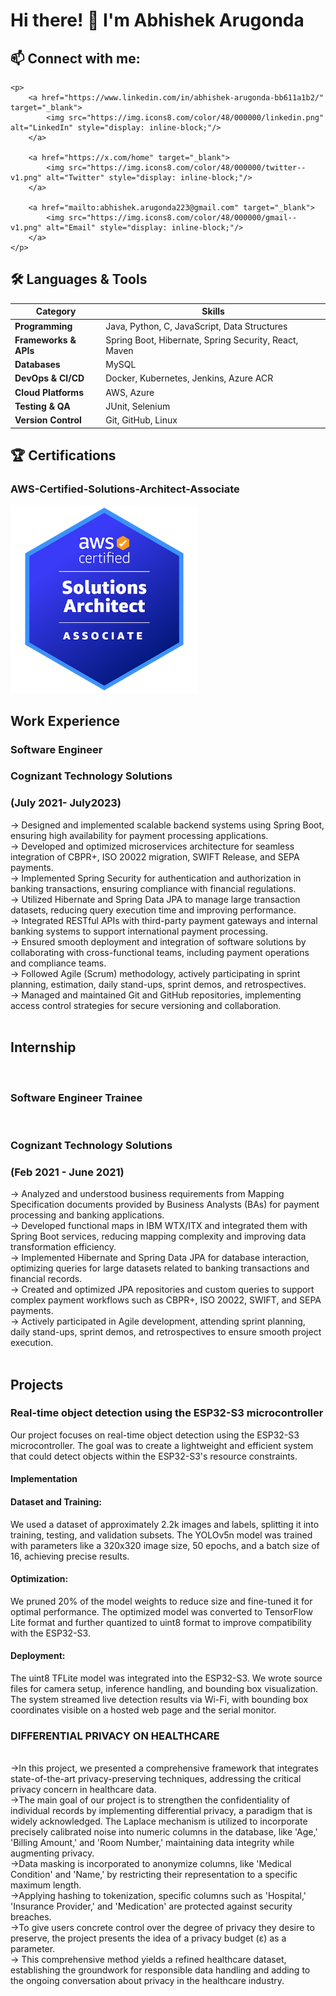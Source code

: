 

# Hi there! 👋 I'm Abhishek Arugonda






<!DOCTYPE html>
<html lang="en">
<head>
    <meta charset="UTF-8">
    <title>Connect With Me</title>
</head>
<body>
    <h2>📫 Connect with me:</h2>

    <p>
        <a href="https://www.linkedin.com/in/abhishek-arugonda-bb611a1b2/" target="_blank">
            <img src="https://img.icons8.com/color/48/000000/linkedin.png" alt="LinkedIn" style="display: inline-block;"/>
        </a>

        <a href="https://x.com/home" target="_blank">
            <img src="https://img.icons8.com/color/48/000000/twitter--v1.png" alt="Twitter" style="display: inline-block;"/>
        </a>

        <a href="mailto:abhishek.arugonda223@gmail.com" target="_blank">
            <img src="https://img.icons8.com/color/48/000000/gmail--v1.png" alt="Email" style="display: inline-block;"/>
        </a>
    </p>
</body>
</html>






<h2>🛠️ Languages & Tools</h2>

<table>
    <thead>
        <tr>
            <th>Category</th>
            <th>Skills</th>
        </tr>
    </thead>
    <tbody>
        <tr>
            <td><strong>Programming</strong></td>
            <td>Java, Python, C, JavaScript, Data Structures</td>
        </tr>
        <tr>
            <td><strong>Frameworks & APIs</strong></td>
            <td>Spring Boot, Hibernate, Spring Security, React, Maven</td>
        </tr>
        <tr>
            <td><strong>Databases</strong></td>
            <td>MySQL</td>
        </tr>
        <tr>
            <td><strong>DevOps & CI/CD</strong></td>
            <td>Docker, Kubernetes, Jenkins, Azure ACR</td>
        </tr>
        <tr>
            <td><strong>Cloud Platforms</strong></td>
            <td>AWS, Azure</td>
        </tr>
        <tr>
            <td><strong>Testing & QA</strong></td>
            <td>JUnit, Selenium</td>
        </tr>
        <tr>
            <td><strong>Version Control</strong></td>
            <td>Git, GitHub, Linux</td>
        </tr>
    </tbody>
</table>

</body>
</html>









## <h2>🏆 Certifications</h2>

### AWS-Certified-Solutions-Architect-Associate  
<img src="https://github.com/AbhishekWorld2024/AbhishekWorld2024/blob/main/aws-certified-solutions-architect-associate.png?raw=true" alt="AWS Certificate" width="300"/>


<h2>Work Experience</h2>
<h3>Software Engineer</h3>
<h3>Cognizant Technology Solutions</h3>                                                                         <h3>  (July 2021- July2023)</h3>
-> Designed and implemented scalable backend systems using Spring Boot, ensuring high availability for payment processing applications.<br>
-> Developed and optimized microservices architecture for seamless integration of CBPR+, ISO 20022 migration, SWIFT Release, and SEPA payments.<br>
-> Implemented Spring Security for authentication and authorization in banking transactions, ensuring compliance with financial regulations.<br>
-> Utilized Hibernate and Spring Data JPA to manage large transaction datasets, reducing query execution time and improving performance.<br>
-> Integrated RESTful APIs with third-party payment gateways and internal banking systems to support international payment processing.<br>
-> Ensured smooth deployment and integration of software solutions by collaborating with cross-functional teams, including payment operations and compliance teams.<br>
-> Followed Agile (Scrum) methodology, actively participating in sprint planning, estimation, daily stand-ups, sprint demos, and retrospectives.<br>
-> Managed and maintained Git and GitHub repositories, implementing access control strategies for secure versioning and collaboration.<br><br>


<h2>Internship</h2><br>
<h3>Software Engineer Trainee</h3><br>
<h3>Cognizant Technology Solutions</h3>   <h3>(Feb 2021 - June 2021)</h3>
-> Analyzed and understood business requirements from Mapping Specification documents provided by Business Analysts (BAs) for payment processing and banking applications.<br>
-> Developed functional maps in IBM WTX/ITX and integrated them with Spring Boot services, reducing mapping complexity and improving data transformation efficiency.<br>
-> Implemented Hibernate and Spring Data JPA for database interaction, optimizing queries for large datasets related to banking transactions and financial records.<br>
-> Created and optimized JPA repositories and custom queries to support complex payment workflows such as CBPR+, ISO 20022, SWIFT, and SEPA payments.<br>
-> Actively participated in Agile development, attending sprint planning, daily stand-ups, sprint demos, and retrospectives to ensure smooth project execution.<br><br>


<h2>Projects</h2>
<h3>Real-time object detection using the ESP32-S3 microcontroller</h3>
<p>Our project focuses on real-time object detection using the ESP32-S3 microcontroller. The goal was to create a lightweight and efficient system that could detect objects within the ESP32-S3's resource constraints.</p>

<h4>Implementation</h4>
<h4>Dataset and Training:</h4>
<p>We used a dataset of approximately 2.2k images and labels, splitting it into training, testing, and validation subsets. The YOLOv5n model was trained with parameters like a 320x320 image size, 50 epochs, and a batch size of 16, achieving precise results.</p>

<h4>Optimization:</h4>
<p>We pruned 20% of the model weights to reduce size and fine-tuned it for optimal performance. The optimized model was converted to TensorFlow Lite format and further quantized to uint8 format to improve compatibility with the ESP32-S3.</p>

<h4>Deployment:</h4>
<p>The uint8 TFLite model was integrated into the ESP32-S3. We wrote source files for camera setup, inference handling, and bounding box visualization. The system streamed live detection results via Wi-Fi, with bounding box coordinates visible on a hosted web page and the serial monitor.</p>


 <h3>DIFFERENTIAL PRIVACY ON HEALTHCARE</h3><br>
->In this project, we presented a comprehensive framework that integrates state-of-the-art
privacy-preserving techniques, addressing the critical privacy concern in healthcare data.<br>
->The main goal of our project is to strengthen the confidentiality of individual records by
implementing differential privacy, a paradigm that is widely acknowledged. The Laplace
mechanism is utilized to incorporate precisely calibrated noise into numeric columns in the database, like
'Age,' 'Billing Amount,' and 'Room Number,' maintaining data integrity while augmenting
privacy.<br>
->Data masking is incorporated to anonymize columns, like 'Medical
Condition' and 'Name,' by restricting their representation to a specific maximum length.<br>
->Applying hashing to tokenization, specific columns such as 'Hospital,' 'Insurance Provider,' and
'Medication' are protected against security breaches.<br>
->To give users concrete control over the degree of privacy they desire to
preserve, the project presents the idea of a privacy budget (ε) as a parameter. <br>
-> This comprehensive method yields a refined healthcare dataset, establishing the groundwork for
responsible data handling and adding to the ongoing conversation about privacy in the
healthcare industry.<br>




